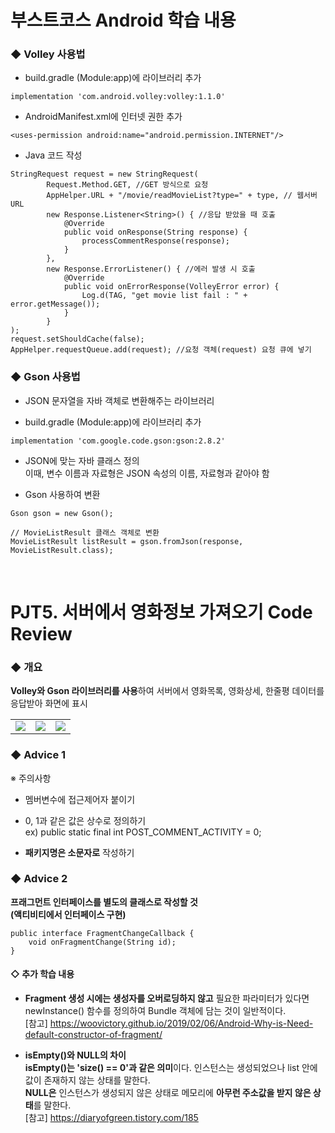 # 부스트코스 Android 학습 내용
### ◆ Volley 사용법
+ build.gradle (Module:app)에 라이브러리 추가
```
implementation 'com.android.volley:volley:1.1.0'
```
+ AndroidManifest.xml에 인터넷 권한 추가
```
<uses-permission android:name="android.permission.INTERNET"/>
```
+ Java 코드 작성
```
StringRequest request = new StringRequest(
        Request.Method.GET, //GET 방식으로 요청
        AppHelper.URL + "/movie/readMovieList?type=" + type, // 웹서버 URL
        new Response.Listener<String>() { //응답 받았을 때 호출
            @Override
            public void onResponse(String response) {
                processCommentResponse(response);
            }
        },
        new Response.ErrorListener() { //에러 발생 시 호출
            @Override
            public void onErrorResponse(VolleyError error) {
                Log.d(TAG, "get movie list fail : " + error.getMessage());
            }
        }
);
request.setShouldCache(false);
AppHelper.requestQueue.add(request); //요청 객체(request) 요청 큐에 넣기
```

### ◆ Gson 사용법
+ JSON 문자열을 자바 객체로 변환해주는 라이브러리

+ build.gradle (Module:app)에 라이브러리 추가
```
implementation 'com.google.code.gson:gson:2.8.2'
```
+ JSON에 맞는 자바 클래스 정의<br>
이때, 변수 이름과 자료형은 JSON 속성의 이름, 자료형과 같아야 함

+ Gson 사용하여 변환
```
Gson gson = new Gson();

// MovieListResult 클래스 객체로 변환  
MovieListResult listResult = gson.fromJson(response, MovieListResult.class);    
```
<br>

# PJT5. 서버에서 영화정보 가져오기 Code Review
### ◆ 개요
<b>Volley와 Gson 라이브러리를 사용</b>하여 서버에서 영화목록, 영화상세, 한줄평 데이터를 응답받아 화면에 표시<br>
<table>
  <tr>
    <td><img src="https://user-images.githubusercontent.com/25261296/62855170-758e9500-bd2c-11e9-8168-95f5454ab31d.png"></td>
    <td><img src="https://user-images.githubusercontent.com/25261296/62855177-78898580-bd2c-11e9-85a7-ec86e48b8600.png"></td>
    <td><img src="https://user-images.githubusercontent.com/25261296/62855181-7a534900-bd2c-11e9-9ae9-6c5a273fedf5.png"></td>
  </tr>
 </table>
 
### ◆ Advice 1
※ 주의사항
+ 멤버변수에 접근제어자 붙이기

+ 0, 1과 같은 값은 상수로 정의하기<br>
ex) public static final int POST_COMMENT_ACTIVITY = 0;

+ <b>패키지명은 소문자로</b> 작성하기

### ◆ Advice 2
<b>프래그먼트 인터페이스를 별도의 클래스로 작성할 것</b><br>
<b>(액티비티에서 인터페이스 구현)</b>
```
public interface FragmentChangeCallback {
    void onFragmentChange(String id);
}
```

#### ◇ 추가 학습 내용
+ <b>Fragment 생성 시에는 생성자를 오버로딩하지 않고</b> 필요한 파라미터가 있다면 newInstance() 함수를 정의하여 Bundle 객체에 담는 것이 일반적이다.<br>
[참고] https://woovictory.github.io/2019/02/06/Android-Why-is-Need-default-constructor-of-fragment/<br>

+ <b>isEmpty()와 NULL의 차이</b><br>
<b>isEmpty()는 'size() == 0'과 같은 의미</b>이다. 인스턴스는 생성되었으나 list 안에 값이 존재하지 않는 상태를 말한다.<br>
<b>NULL은</b> 인스턴스가 생성되지 않은 상태로 메모리에 <b>아무런 주소값을 받지 않은 상태</b>를 말한다.<br>
[참고] https://diaryofgreen.tistory.com/185
